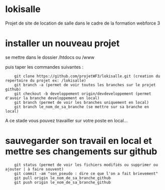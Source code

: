 # lokisalle
Projet de site de location de salle dans le cadre de la formation webforce 3

# installer un nouveau projet
se mettre dans le dossier /htdocs ou /www

puis taper les commandes suivantes :

        git clone https://github.com/projetWF3/lokisalle.git (creation du repertoire du projet ex: /lokisalle)
        git branch -a (permet de voir toutes les branches sur le projet github)
        git checkout -b developpement origin/devdeveloppement (permet d'avoir la branche developpement en local)
        git branch (permet de voir les branches uniquement en local)
        git branch le_nom_de_sa_branche (se mettre sur sa branche en local)


A ce stade vous pouvez travailler sur votre poste en local...

# sauvegarder son travail en local et mettre ses changements sur github

        git status (permet de voir les fichiers modifiés ou supprimer ou ajouter | à faire souvent)
        git commit -am "son_pseudo : dire ce que l'on a fait brievement"
        git pull origin le_nom_de_sa_branche_github
        git push origin le_nom_de_sa_branche_github
        
